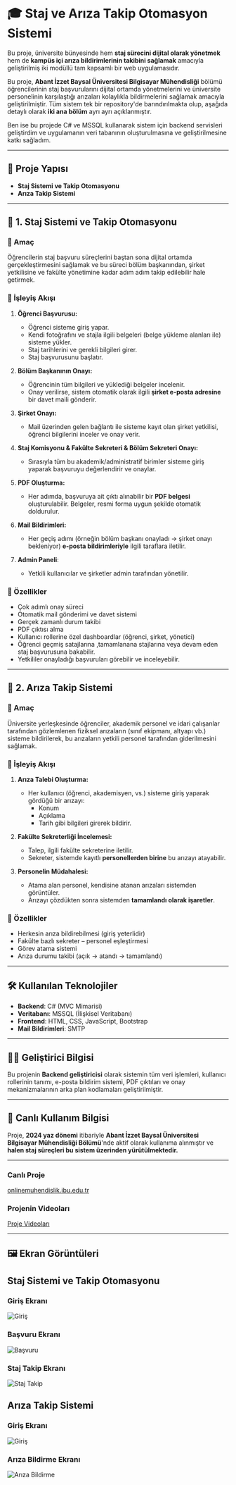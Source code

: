 # 🎓 Staj ve Arıza Takip Otomasyon Sistemi

Bu proje, üniversite bünyesinde hem **staj sürecini dijital olarak yönetmek** hem de **kampüs içi arıza bildirimlerinin takibini sağlamak** amacıyla geliştirilmiş iki modüllü tam kapsamlı bir web uygulamasıdır.

Bu proje, **Abant İzzet Baysal Üniversitesi Bilgisayar Mühendisliği** bölümü öğrencilerinin staj başvurularını dijital ortamda yönetmelerini ve üniversite personelinin karşılaştığı arızaları kolaylıkla bildirmelerini sağlamak amacıyla geliştirilmiştir. Tüm sistem tek bir repository'de barındırılmakta olup, aşağıda detaylı olarak **iki ana bölüm** ayrı ayrı açıklanmıştır.

Ben ise bu projede C# ve MSSQL kullanarak sistem için backend servisleri geliştirdim ve uygulamanın veri tabanının oluşturulmasına ve geliştirilmesine katkı sağladım.

---

## 📁 Proje Yapısı

- **Staj Sistemi ve Takip Otomasyonu**
- **Arıza Takip Sistemi**

---

## 🧩 1. Staj Sistemi ve Takip Otomasyonu

### 🎯 Amaç

Öğrencilerin staj başvuru süreçlerini baştan sona dijital ortamda gerçekleştirmesini sağlamak ve bu süreci bölüm başkanından, şirket yetkilisine ve fakülte yönetimine kadar adım adım takip edilebilir hale getirmek.

### 🔄 İşleyiş Akışı

1. **Öğrenci Başvurusu:**

   - Öğrenci sisteme giriş yapar.
   - Kendi fotoğrafını ve stajla ilgili belgeleri (belge yükleme alanları ile) sisteme yükler.
   - Staj tarihlerini ve gerekli bilgileri girer.
   - Staj başvurusunu başlatır.

2. **Bölüm Başkanının Onayı:**

   - Öğrencinin tüm bilgileri ve yüklediği belgeler incelenir.
   - Onay verilirse, sistem otomatik olarak ilgili **şirket e-posta adresine** bir davet maili gönderir.

3. **Şirket Onayı:**

   - Mail üzerinden gelen bağlantı ile sisteme kayıt olan şirket yetkilisi, öğrenci bilgilerini inceler ve onay verir.

4. **Staj Komisyonu & Fakülte Sekreteri & Bölüm Sekreteri Onayı:**

   - Sırasıyla tüm bu akademik/administratif birimler sisteme giriş yaparak başvuruyu değerlendirir ve onaylar.

5. **PDF Oluşturma:**

   - Her adımda, başvuruya ait çıktı alınabilir bir **PDF belgesi** oluşturulabilir. Belgeler, resmi forma uygun şekilde otomatik doldurulur.

6. **Mail Bildirimleri:**

   - Her geçiş adımı (örneğin bölüm başkanı onayladı → şirket onayı bekleniyor) **e-posta bildirimleriyle** ilgili taraflara iletilir.

7. **Admin Paneli**:
   - Yetkili kullanıcılar ve şirketler admin tarafından yönetilir.

### 📎 Özellikler

- Çok adımlı onay süreci
- Otomatik mail gönderimi ve davet sistemi
- Gerçek zamanlı durum takibi
- PDF çıktısı alma
- Kullanıcı rollerine özel dashboardlar (öğrenci, şirket, yönetici)
- Öğrenci geçmiş satajlarına ,tamamlanana stajlarına veya devam eden staj başvurusuna bakabilir.
- Yetkililer onayladığı başvuruları görebilir ve inceleyebilir.

---

## 🧩 2. Arıza Takip Sistemi

### 🎯 Amaç

Üniversite yerleşkesinde öğrenciler, akademik personel ve idari çalışanlar tarafından gözlemlenen fiziksel arızaların (sınıf ekipmanı, altyapı vb.) sisteme bildirilerek, bu arızaların yetkili personel tarafından giderilmesini sağlamak.

### 🔄 İşleyiş Akışı

1. **Arıza Talebi Oluşturma:**

   - Her kullanıcı (öğrenci, akademisyen, vs.) sisteme giriş yaparak gördüğü bir arızayı:
     - Konum
     - Açıklama
     - Tarih
       gibi bilgileri girerek bildirir.

2. **Fakülte Sekreterliği İncelemesi:**

   - Talep, ilgili fakülte sekreterine iletilir.
   - Sekreter, sistemde kayıtlı **personellerden birine** bu arızayı atayabilir.

3. **Personelin Müdahalesi:**
   - Atama alan personel, kendisine atanan arızaları sistemden görüntüler.
   - Arızayı çözdükten sonra sistemden **tamamlandı olarak işaretler**.

### 📎 Özellikler

- Herkesin arıza bildirebilmesi (giriş yeterlidir)
- Fakülte bazlı sekreter – personel eşleştirmesi
- Görev atama sistemi
- Arıza durumu takibi (açık → atandı → tamamlandı)

---

## 🛠️ Kullanılan Teknolojiler

- **Backend**: C# (MVC Mimarisi)
- **Veritabanı**: MSSQL (İlişkisel Veritabanı)
- **Frontend**: HTML, CSS, JavaScript, Bootstrap
- **Mail Bildirimleri**: SMTP

---

## 🧑‍💻 Geliştirici Bilgisi

Bu projenin **Backend geliştiricisi** olarak sistemin tüm veri işlemleri, kullanıcı rollerinin tanımı, e-posta bildirim sistemi, PDF çıktıları ve onay mekanizmalarının arka plan kodlamaları geliştirilmiştir.

---

## 🏫 Canlı Kullanım Bilgisi

Proje, **2024 yaz dönemi** itibariyle **Abant İzzet Baysal Üniversitesi Bilgisayar Mühendisliği Bölümü**'nde aktif olarak kullanıma alınmıştır ve **halen staj süreçleri bu sistem üzerinden yürütülmektedir.**

---

### Canlı Proje

[onlinemuhendislik.ibu.edu.tr](https://onlinemuhendislik.ibu.edu.tr/)

### Projenin Videoları

[Proje Videoları](https://www.youtube.com/@ibubilgisayarmuhendisligi/videos)

---

## 🖼️ Ekran Görüntüleri

## Staj Sistemi ve Takip Otomasyonu

### Giriş Ekranı

![Giriş](./project_images/login_page.png)

### Başvuru Ekranı

![Başvuru](./project_images/basvuru_sayfasi.png)

### Staj Takip Ekranı

![Staj Takip](./project_images/staj_takip.png)

## Arıza Takip Sistemi

### Giriş Ekranı

![Giriş](./project_images/login_page_fault_tracking.png)

### Arıza Bildirme Ekranı

![Arıza Bildirme](./project_images/create_fault.png)
